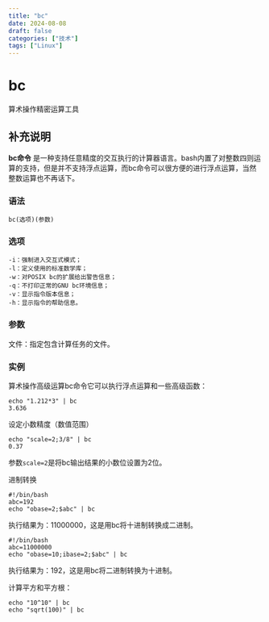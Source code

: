 ```yaml
---
title: "bc"
date: 2024-08-08
draft: false
categories: ["技术"]
tags: ["Linux"]
---
```

bc
===

算术操作精密运算工具

## 补充说明

**bc命令** 是一种支持任意精度的交互执行的计算器语言。bash内置了对整数四则运算的支持，但是并不支持浮点运算，而bc命令可以很方便的进行浮点运算，当然整数运算也不再话下。

###  语法

```shell
bc(选项)(参数)
```

###  选项

```shell
-i：强制进入交互式模式；
-l：定义使用的标准数学库；
-w：对POSIX bc的扩展给出警告信息；
-q：不打印正常的GNU bc环境信息；
-v：显示指令版本信息；
-h：显示指令的帮助信息。
```

###  参数

文件：指定包含计算任务的文件。

###  实例

算术操作高级运算bc命令它可以执行浮点运算和一些高级函数：

```shell
echo "1.212*3" | bc 
3.636

```

设定小数精度（数值范围）

```shell
echo "scale=2;3/8" | bc
0.37

```

参数`scale=2`是将bc输出结果的小数位设置为2位。

进制转换

```shell
#!/bin/bash
abc=192
echo "obase=2;$abc" | bc

```

执行结果为：11000000，这是用bc将十进制转换成二进制。

```shell
#!/bin/bash
abc=11000000
echo "obase=10;ibase=2;$abc" | bc

```

执行结果为：192，这是用bc将二进制转换为十进制。

计算平方和平方根：

```shell
echo "10^10" | bc
echo "sqrt(100)" | bc
```


